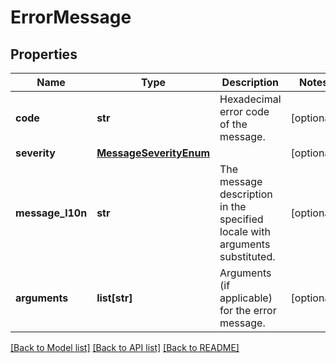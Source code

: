 # ErrorMessage

## Properties
Name | Type | Description | Notes
------------ | ------------- | ------------- | -------------
**code** | **str** | Hexadecimal error code of the message. | [optional] 
**severity** | [**MessageSeverityEnum**](MessageSeverityEnum.md) |  | [optional] 
**message_l10n** | **str** | The message description in the specified locale with arguments substituted. | [optional] 
**arguments** | **list[str]** | Arguments (if applicable) for the error message. | [optional] 

[[Back to Model list]](../README.md#documentation-for-models) [[Back to API list]](../README.md#documentation-for-api-endpoints) [[Back to README]](../README.md)


